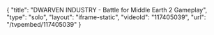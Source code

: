 {
    "title": "DWARVEN INDUSTRY - Battle for Middle Earth 2 Gameplay",
    "type": "solo",
    "layout": "iframe-static",
    "videoId": "117405039",
    "url": "\/tvpembed\/117405039"
}